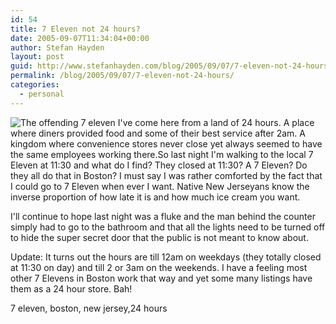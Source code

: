 ```yaml
---
id: 54
title: 7 Eleven not 24 hours?
date: 2005-09-07T11:34:04+00:00
author: Stefan Hayden
layout: post
guid: http://www.stefanhayden.com/blog/2005/09/07/7-eleven-not-24-hours/
permalink: /blog/2005/09/07/7-eleven-not-24-hours/
categories:
  - personal
---
```

<img src='/blog/wp-content/7eleven.jpg' alt='The offending 7 eleven' class="center"/>
I've come here from a land of 24 hours. A place where diners provided food and some of their best service after 2am. A kingdom where convenience stores never close yet always seemed to have the same employees working there.So last night I'm walking to the local 7 Eleven at 11:30 and what do I find? They closed at 11:30? A 7 Eleven? Do they all do that in Boston? I must say I was rather comforted by the fact that I could go to 7 Eleven when ever I want. Native New Jerseyans know the inverse proportion of how late it is and how much ice cream you want.

I'll continue to hope last night was a fluke and the man behind the counter simply had to go to the bathroom and that all the lights need to be turned off to hide the super secret door that the public is not meant to know about.

<p><span class="update">Update</span>: It turns out the hours are till 12am on weekdays (they totally closed at 11:30 on day) and till 2 or 3am on the weekends. I have a feeling most other 7 Elevens in Boston work that way and yet some many listings have them as a 24 hour store. Bah!</p>

<tags>7 eleven, boston, new jersey,24 hours</tags>